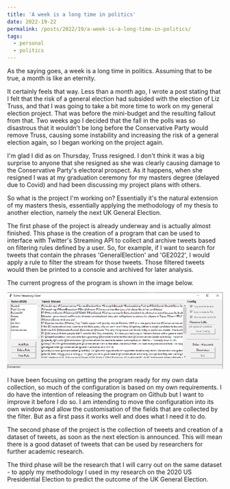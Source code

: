 ```yaml
---
title: 'A week is a long time in politics'
date: 2022-19-22
permalink: /posts/2022/19/a-week-is-a-long-time-in-politics/
tags:
  - personal
  - politics
---
```


As the saying goes, a week is a long time in politics. Assuming that to be true, a month is like an eternity. 

It certainly feels that way. Less than a month ago, I wrote a post stating that I felt that the risk of a general election had subsided with the election of Liz Truss, and that I was going to take a bit more time to work on my general election project. That was before the mini-budget and the resulting fallout from that. Two weeks ago I decided that the fall in the polls was so disastrous that it wouldn't be long before the Conservative Party would remove Truss, causing some instability and increasing the risk of a general election again, so I began working on the project again. 

I'm glad I did as on Thursday, Truss resigned. I don't think it was a big surprise to anyone that she resigned as she was clearly causing damage to the Conservative Party's electoral prospect. As it happens, when she resigned I was at my graduation ceremony for my masters degree (delayed due to Covid) and had been discussing my project plans with others. 

So what is the project I'm working on? Essentially it's the natural extension of my masters thesis, essentially applying the methodology of my thesis to another election, namely the next UK General Election. 

The first phase of the project is already underway and is actually almost finished. This phase is the creation of a program that can be used to interface with Twitter's Streaming API to collect and archive tweets based on filtering rules defined by a user. So, for example, if I want to search for tweets that contain the phrases 'GeneralElection' and 'GE2022', I would apply a rule to filter the stream for those tweets. Those filtered tweets would then be printed to a console and archived for later analysis. 

The current progress of the program is shown in the image below.

![The interface of the Twitter Streaming Client](images/election-twitter-streaming-client.png)

I have been focusing on getting the program ready for my own data collection, so much of the configuration is based on my own requirements. I do have the intention of releasing the program on Github but I want to improve it before I do so. I am intending to move the configuration into its own window and allow the customisation of the fields that are collected by the filter. But as a first pass it works well and does what I need it to do.

The second phase of the project is the collection of tweets and creation of a dataset of tweets, as soon as the next election is announced. This will mean there is a good dataset of tweets that can be used by researchers for further academic research. 

The third phase will be the research that I will carry out on the same dataset - to apply my methodology I used in my research on the 2020 US Presidential Election to predict the outcome of the UK General Election. 
